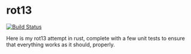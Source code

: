 # rot13

[![Build Status](https://travis-ci.org/cheukyin699/rot13.svg?branch=master)](https://travis-ci.org/cheukyin699/rot13)

Here is my rot13 attempt in rust, complete with a few unit tests to ensure that
everything works as it should, properly.
